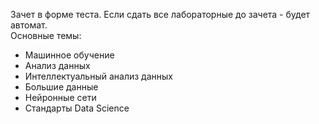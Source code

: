 Зачет в форме теста. Если сдать все лабораторные до зачета - будет автомат.  
Основные темы:
- Машинное обучение
- Анализ данных
- Интеллектуальный анализ данных
- Большие данные
- Нейронные сети
- Стандарты Data Science